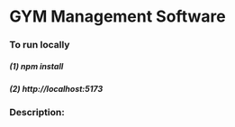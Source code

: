 # GYM Management Software

### To run locally
##### (1) npm install
##### (2) http://localhost:5173

### Description:



